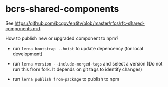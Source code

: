 # bcrs-shared-components

See https://github.com/bcgov/entity/blob/master/rfcs/rfc-shared-components.md.

How to publish new or upgraded component to npm?

- run `lerna bootstrap --hoist` to update depencency (for local development)

- run `lerna version --include-merged-tags` and select a version (Do not run this from fork. It depends on git tags to identify changes)

- run `lerna publish from-package` to publish to npm
